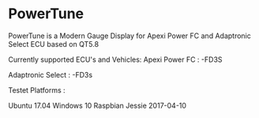 # PowerTune
PowerTune is a Modern Gauge Display for Apexi Power FC and Adaptronic Select ECU based on QT5.8

Currently supported ECU's and Vehicles:
Apexi Power FC :
-FD3S

Adaptronic Select :
-FD3s

Testet Platforms :

Ubuntu 17.04 
Windows 10 
Raspbian Jessie 2017-04-10
